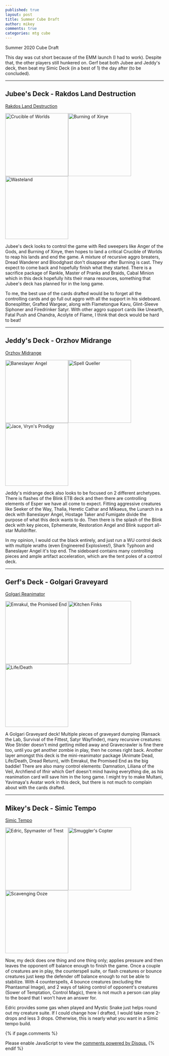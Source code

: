 ```yaml
---
published: true
layout: post
title: Summer Cube Draft
author: mikey
comments: true
categories: mtg cube
---
```


Summer 2020 Cube Draft

This day was cut short because of the EMM launch (I had to work). Despite that, the other players still hunkered on. Gerf beat both Jubee and Jeddy's deck, then beat my Simic Deck (in a best of 1) the day after (to be concluded).

----

## Jubee's Deck - Rakdos Land Destruction
[Rakdos Land Destruction](https://cubecobra.com/cube/deck/5f1543f1415026108ac375fa)

<img src="/images/mtg/5dn-114-crucible-of-worlds.jpg" alt="Crucible of Worlds" width="200"/><img src="/images/mtg/ptk-104-burning-of-xinye.jpg" alt="Burning of Xinye" width="200"/><img src="/images/mtg/tmp-330-wasteland.jpg" alt="Wasteland" width="200"/>

Jubee's deck looks to control the game with Red sweepers like Anger of the Gods, and Burning of Xinye, then hopes to land a critical Crucible of Worlds to reap his lands and end the game. A mixture of recursive aggro breaters, Dread Wanderer and Bloodghast don't disappear after Burning is cast. They expect to come back and hopefully finish what they started. There is a sacrifice package of Rankle, Master of Pranks and Braids, Cabal Minion which in this deck hopefully hits their mana resources, something that Jubee's deck has planned for in the long game.

To me, the best use of the cards drafted would be to forget all the controlling cards and go full out aggro with all the support in his sideboard. Bonesplitter, Grafted Wargear, along with Flametongue Kavu, Glint-Sleeve Siphoner and Firedrinker Satyr. With other aggro support cards like Unearth, Fatal Push and Chandra, Acolyte of Flame, I think that deck would be hard to beat!

----

## Jeddy's Deck - Orzhov Midrange
[Orzhov Midrange](https://cubecobra.com/cube/deck/5f153f9240729e103f494220)

<img src="/images/mtg/m10-4-baneslayer-angel.jpg" alt="Baneslayer Angel" width="200"/><img src="/images/mtg/emn-189-spell-queller.jpg" alt="Spell Queller" width="200"/><img src="/images/mtg/ori-60-jace-vryn-s-prodigy.jpg" alt="Jace, Vryn's Prodigy" width="200"/>

Jeddy's midrange deck also looks to be focused on 2 different archetypes. There is flashes of the Blink ETB deck and then there are controlling elements of Esper we have all come to expect. Fitting aggressive creatures like Seeker of the Way, Thalia, Heretic Cathar and Mikaeus, the Lunarch in a deck with Baneslayer Angel, Hostage Taker and Fumigate divide the purpose of what this deck wants to do. Then there is the splash of the Blink deck with key pieces, Ephemerate, Restoration Angel and Blink support all-star Mulldrifter.

In my opinion, I would cut the black entirely, and just run a WU control deck with multiple wraths (even Engineered Explosives!), Shark Typhoon and Baneslayer Angel it's top end. The sideboard contains many controlling pieces and ample artifact acceleration, which are the tent poles of a control deck.

----

## Gerf's Deck - Golgari Graveyard
[Golgari Reanimator](https://cubecobra.com/cube/deck/5f1547cf415026108ac3acf9)

<img src="/images/mtg/emn-6-emrakul-the-promised-end.jpg" alt="Emrakul, the Promised End" width="200"/><img src="/images/mtg/shm-229-kitchen-finks.jpg" alt="Kitchen Finks" width="200"/><img src="/images/mtg/ddj-77-life.jpg" alt="Life/Death" width="200"/>

A Golgari Graveyard deck! Multiple pieces of graveyard dumping (Ransack the Lab, Survival of the Fittest, Satyr Wayfinder), many recursive creatures: Woe Strider doesn't mind getting milled away and Gravecrawler is fine there too, until you get another zombie in play, then he comes right back. Another layer amongst this deck is the mini-reanimator package (Animate Dead, Life/Death, Dread Return), with Emrakul, the Promised End as the big baddie! There are also many control elements: Damnation, Liliana of the Veil, Archfiend of Ifnir which Gerf doesn't mind having everything die, as his reanimation card will save him in the long game. I might try to make Multani, Yavimaya's Avatar work in this deck, but there is not much to complain about with the cards drafted.

----

## Mikey's Deck - Simic Tempo
[Simic Tempo](https://cubecobra.com/cube/deck/5f154af740729e103f49cff1)

<img src="/images/mtg/cmd-196-edric-spymaster-of-trest.jpg" alt="Edric, Spymaster of Trest" width="200"/><img src="/images/mtg/kld-235-smuggler-s-copter.jpg" alt="Smuggler's Copter" width="200"/><img src="/images/mtg/m21-318-scavenging-ooze.jpg" alt="Scavenging Ooze" width="200"/>

Now, my deck does one thing and one thing only; applies pressure and then leaves the opponent off balance enough to finish the game. Once a couple of creatures are in play, the counterspell suite, or flash creatures or bounce creatures just keep the defender off balance enough to not be able to stabilize. With 4 counterspells, 4 bounce creatures (excluding the Phantasmal Image), and 2 ways of taking control of opponent's creatures (Sower of Temptation, Control Magic), there is not much a person can play to the board that I won't have an answer for. 

Edric provides some gas when played and Mystic Snake just helps round out my creature suite. If I could change how I drafted, I would take more 2-drops and less 3 drops. Otherwise, this is nearly what you want in a Simic tempo build.


{% if page.comments %}
<div id="disqus_thread"></div>
<script>

/**
*  RECOMMENDED CONFIGURATION VARIABLES: EDIT AND UNCOMMENT THE SECTION BELOW TO INSERT DYNAMIC VALUES FROM YOUR PLATFORM OR CMS.
*  LEARN WHY DEFINING THESE VARIABLES IS IMPORTANT: https://disqus.com/admin/universalcode/#configuration-variables*/
/*
var disqus_config = function () {
this.page.url = PAGE_URL;  // Replace PAGE_URL with your page's canonical URL variable
this.page.identifier = PAGE_IDENTIFIER; // Replace PAGE_IDENTIFIER with your page's unique identifier variable
};
*/
(function() { // DON'T EDIT BELOW THIS LINE
var d = document, s = d.createElement('script');
s.src = 'https://mikeymischief-github-io.disqus.com/embed.js';
s.setAttribute('data-timestamp', +new Date());
(d.head || d.body).appendChild(s);
})();
</script>
<noscript>Please enable JavaScript to view the <a href="https://disqus.com/?ref_noscript">comments powered by Disqus.</a></noscript>
<script id="dsq-count-scr" src="//mikeymischief-github-io.disqus.com/count.js" async></script>                            
{% endif %}
